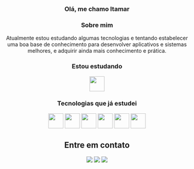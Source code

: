 <div align="center">
<h3> Olá, me chamo Itamar </h3>
<!--
<div>
<a href="https://github.com/ItamarPrado">
<img loading="lazy" height="180em" src="https://github-readme-stats.vercel.app/api/top-langs/?username=itamarprado&layout=compact&langs_count=7&theme=apprentice&include_all_commits=true&count_private=true""/>
<img loading="lazy" height="180em" src="https://github-readme-stats.vercel.app/api?username=itamarprado&show_icons=true&theme=dracula&include_all_commits=true&count_private=true"/>
</div> -->

<h3>Sobre mim</h3>
<p>Atualmente estou estudando algumas tecnologias e tentando estabelecer uma boa base de conhecimento para desenvolver aplicativos e sistemas melhores, e adquirir ainda mais conhecimento e prática.</p>

<div>
  <div>
    <h3>Estou estudando</h3>
    <img loading="lazy" src="https://cdn.jsdelivr.net/gh/devicons/devicon/icons/vuejs/vuejs-original.svg" width="40" height="40"/>
    <h3> Tecnologias que já estudei </h3>
    <img loading="lazy" src="https://cdn.jsdelivr.net/gh/devicons/devicon/icons/html5/html5-original.svg" width="40" height="40"/> 
    <img loading="lazy" src="https://cdn.jsdelivr.net/gh/devicons/devicon/icons/css3/css3-original.svg" width="40" height="40"/>
    <img loading="lazy" src="https://cdn.jsdelivr.net/gh/devicons/devicon/icons/sass/sass-original.svg" width="40" height="40"/>
    <img loading="lazy" src="https://cdn.jsdelivr.net/gh/devicons/devicon/icons/javascript/javascript-original.svg" width="40" height="40"/>
    <img loading="lazy" src="https://cdn.jsdelivr.net/gh/devicons/devicon/icons/bootstrap/bootstrap-original.svg" width="40" height="40"/>
    <img loading="lazy" src="https://cdn.jsdelivr.net/gh/devicons/devicon/icons/python/python-original.svg" width="40" height="40"/>
  </div>
  
  <div align="center">
    <h2>Entre em contato</h2>
    <a href = "https://heyimitamar.netlify.app"><img loading="lazy" src="https://img.shields.io/badge/website-000000?style=for-the-badge&logo=About.me&logoColor=white"></a>
    <a href = "mailto:itamar.tec01@hotmail.com"><img loading="lazy" src="https://img.shields.io/badge/Microsoft_Outlook-0078D4?style=for-the-badge&logo=microsoft-outlook&logoColor=white&target=blank"></a>
    <a href="https://www.linkedin.com/in/itamarprado" target="_blank"><img loading="lazy" src="https://img.shields.io/badge/-LinkedIn-%230077B5?style=for-the-badge&logo=linkedin&logoColor=white" target="_blank"></a>   
  </div>
</div> 
  
</div>






